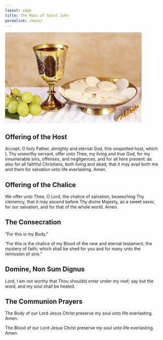 ```yaml
---
layout: page
title: The Mass of Saint John
permalink: /mass/
---
```


![alt text](assets/images/gifts.jpg)   

## Offering of the Host ##
Accept, O holy Father, almighty and eternal God, this unspotted host, which I, Thy unworthy servant, offer unto Thee, my living and true God, for my innumerable sins, offenses, and negligences, and for all here present: as also for all faithful Christians, both living and dead, that it may avail both me and them for salvation unto life everlasting. Amen.

## Offering of the Chalice ##
We offer unto Thee, O Lord, the chalice of salvation, beseeching Thy clemency, that it may ascend before Thy divine Majesty, as a sweet savor, for our salvation, and for that of the whole world. Amen.


## The Consecration ##
“For this is my Body.”  

“For this is the chalice of my Blood of the new and eternal testament, the mystery of faith; which shall be shed for you and for many unto the remission of sins.”  

## Domine, Non Sum Dignus ##
Lord, I am not worthy that Thou shouldst enter under my roof; say but the word, and my soul shall be healed.  

## The Communion Prayers ##
The Body of our Lord Jesus Christ preserve my soul unto life everlasting. Amen.  

The Blood of our Lord Jesus Christ preserve my soul unto life everlasting. Amen.  

